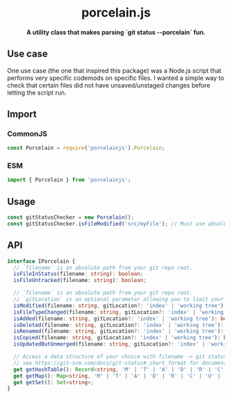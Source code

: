 <h1 align="center"><strong>porcelain.js</strong></h1>
<h4 align="center">A utility class that makes parsing `git status --porcelain` fun.</h4>

## Use case

One use case (the one that inspired this package) was a Node.js script that performs very specific codemods on specific files.
I wanted a simple way to check that certain files did not have unsaved/unstaged changes before letting the script run.

## Import

### CommonJS

```ts
const Porcelain = require('porcelainjs').Porcelain;
```

### ESM

```ts
import { Porcelain } from 'porcelainjs';
```

## Usage

```ts
const gitStatusChecker = new Porcelain();
const gitStatusChecker.isFileModified('src/myFile'); // Must use absolute path from your git repo root.
```

## API

```ts
interface IPorcelain {
  // `filename` is an absolute path from your git repo root.
  isFileInStatus(filename: string): boolean;
  isFileUntracked(filename: string): boolean;

  // `filename` is an absolute path from your git repo root.
  // `gitLocation` is an optional parameter allowing you to limit your search to the working tree or index.
  isModified(filename: string, gitLocation?: 'index' | 'working tree'): boolean;
  isFileTypeChanged(filename: string, gitLocation?: 'index' | 'working tree'): boolean;
  isAdded(filename: string, gitLocation?: 'index' | 'working tree'): boolean;
  isDeleted(filename: string, gitLocation?: 'index' | 'working tree'): boolean;
  isRenamed(filename: string, gitLocation?: 'index' | 'working tree'): boolean;
  isCopied(filename: string, gitLocation?: 'index' | 'working tree'): boolean;
  isUpdatedButUnmerged(filename: string, gitLocation?: 'index' | 'working tree'): boolean;

  // Access a data structure of your choice with filename -> git status code mappings
  // see https://git-scm.com/docs/git-status#_short_format for documentation on git status formats
  get getHashTable(): Record<string, 'M' | 'T' | 'A' | 'D' | 'R' | 'C' | 'U' | '??' | ' '>;
  get getMap(): Map<string, 'M' | 'T' | 'A' | 'D' | 'R' | 'C' | 'U' | '??' | ' '>;
  get getSet(): Set<string>;
}
```
